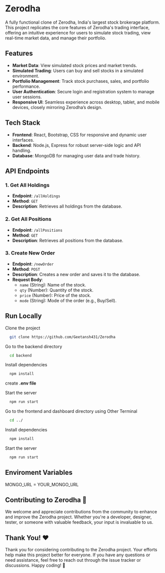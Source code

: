
# Zerodha

A fully functional clone of Zerodha, India's largest stock brokerage platform. This project replicates the core features of Zerodha's trading interface, offering an intuitive experience for users to simulate stock trading, view real-time market data, and manage their portfolio.


## Features

- **Market Data**: View simulated stock prices and market trends.
- **Simulated Trading**: Users can buy and sell stocks in a simulated environment.
- **Portfolio Management**: Track stock purchases, sales, and portfolio performance.
- **User Authentication**: Secure login and registration system to manage user sessions.
- **Responsive UI**: Seamless experience across desktop, tablet, and mobile devices, closely mirroring Zerodha’s design.
## Tech Stack

- **Frontend**: React, Bootstrap, CSS for responsive and dynamic user interfaces.
- **Backend**: Node.js, Express for robust server-side logic and API handling.
- **Database**: MongoDB for managing user data and trade history.
## API Endpoints

### 1. Get All Holdings
- **Endpoint**: `/allHoldings`
- **Method**: `GET`
- **Description**: Retrieves all holdings from the database.

### 2. Get All Positions
- **Endpoint**: `/allPositions`
- **Method**: `GET`
- **Description**: Retrieves all positions from the database.

### 3. Create New Order
- **Endpoint**: `/newOrder`
- **Method**: `POST`
- **Description**: Creates a new order and saves it to the database.
- **Request Body**:
  - `name` (String): Name of the stock.
  - `qty` (Number): Quantity of the stock.
  - `price` (Number): Price of the stock.
  - `mode` (String): Mode of the order (e.g., Buy/Sell).
## Run Locally

Clone the project

```bash
  git clone https://github.com/Geetansh431/Zerodha
```
Go to the backend directory

```bash
  cd backend
```

Install dependencies

```bash
  npm install
```

create **.env file** 

Start the server

```bash
  npm run start
```

Go to the frontend and dashboard directory using Other Terminal

```bash
  cd ../
```

Install dependencies

```bash
  npm install
```

Start the server

```bash
  npm run start
```
## Enviroment Variables

MONGO_URL = YOUR_MONGO_URL
## Contributing to Zerodha 🤝

We welcome and appreciate contributions from the community to enhance and improve the Zerodha project. Whether you're a developer, designer, tester, or someone with valuable feedback, your input is invaluable to us.

## Thank You! ❤️

Thank you for considering contributing to the Zerodha project. Your efforts help make this project better for everyone. If you have any questions or need assistance, feel free to reach out through the issue tracker or discussions. Happy coding! 🤩
